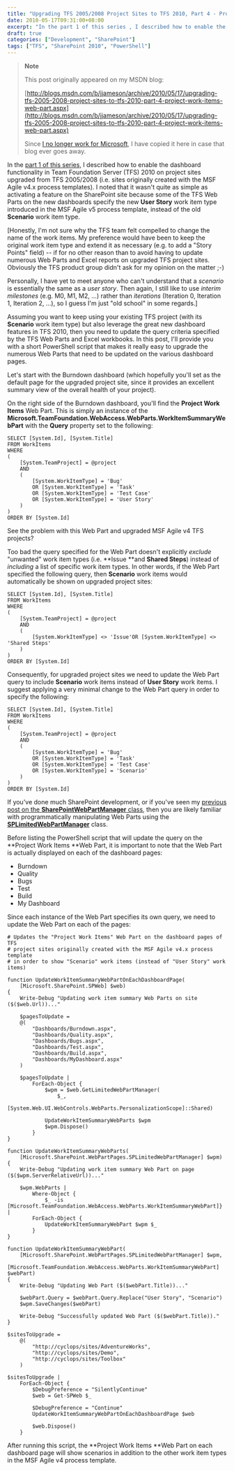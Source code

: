 ```yaml
---
title: "Upgrading TFS 2005/2008 Project Sites to TFS 2010, Part 4 - Project Work Items Web Part"
date: 2010-05-17T09:31:00+08:00
excerpt: "In the part 1 of this series , I described how to enable the dashboard functionality in Team Foundation Server (TFS) 2010 on project sites upgraded from TFS 2005/2008 (i.e. sites originally created with the MSF Agile v4.x process templates). I noted that..."
draft: true
categories: ["Development", "SharePoint"]
tags: ["TFS", "SharePoint 2010", "PowerShell"]
---
```


> **Note**
> 
> This post originally appeared on my MSDN blog:  
>   
> 
> [http://blogs.msdn.com/b/jjameson/archive/2010/05/17/upgrading-tfs-2005-2008-project-sites-to-tfs-2010-part-4-project-work-items-web-part.aspx](http://blogs.msdn.com/b/jjameson/archive/2010/05/17/upgrading-tfs-2005-2008-project-sites-to-tfs-2010-part-4-project-work-items-web-part.aspx)
> 
> Since [I no longer work for Microsoft](/blog/jjameson/2011/09/02/last-day-with-microsoft), I have copied it here in case that blog ever goes away.


In the [part 1 of this series](/blog/jjameson/2010/05/14/upgrading-tfs-2005-2008-project-sites-to-tfs-2010-part-1-agile-dashboard-features), I described how to enable the dashboard functionality in Team Foundation Server (TFS) 2010 on project sites upgraded from TFS 2005/2008 (i.e. sites originally created with the MSF Agile v4.x process templates). I noted that it wasn't quite as simple as activating a feature on the SharePoint site because some of the TFS Web Parts on the new dashboards specify the new **User Story** work item type introduced in the MSF Agile v5 process template, instead of the old **Scenario** work item type.

[Honestly, I'm not sure why the TFS team felt compelled to change the name of the work items. My preference would have been to keep the original work item type and extend it as necessary (e.g. to add a "Story Points" field) -- if for no other reason than to avoid having to update numerous Web Parts and Excel reports on upgraded TFS project sites. Obviously the TFS product group didn't ask for my opinion on the matter ;-)

Personally, I have yet to meet anyone who can't understand that a *scenario* is essentially the same as a *user story*. Then again, I still like to use *interim milestones* (e.g. M0, M1, M2, ...) rather than *iterations* (Iteration 0, Iteration 1, Iteration 2, ...), so I guess I'm just "old school" in some regards.]

Assuming you want to keep using your existing TFS project (with its **Scenario** work item type) but also leverage the great new dashboard features in TFS 2010, then you need to update the query criteria specified by the TFS Web Parts and Excel workbooks. In this post, I'll provide you with a short PowerShell script that makes it really easy to upgrade the numerous Web Parts that need to be updated on the various dashboard pages.

Let's start with the Burndown dashboard (which hopefully you'll set as the default page for the upgraded project site, since it provides an excellent summary view of the overall health of your project).

On the right side of the Burndown dashboard, you'll find the **Project Work Items** Web Part. This is simply an instance of the **Microsoft.TeamFoundation.WebAccess.WebParts.WorkItemSummaryWebPart** with the **Query** property set to the following:



    SELECT [System.Id], [System.Title]
    FROM WorkItems
    WHERE
    (
        [System.TeamProject] = @project
        AND
        (
            [System.WorkItemType] = 'Bug'
            OR [System.WorkItemType] = 'Task'
            OR [System.WorkItemType] = 'Test Case'
            OR [System.WorkItemType] = 'User Story'
        )
    )
    ORDER BY [System.Id]



See the problem with this Web Part and upgraded MSF Agile v4 TFS projects?

Too bad the query specified for the Web Part doesn't explicitly *exclude* "unwanted" work item types (i.e. **Issue **and **Shared Steps**) instead of *including* a list of specific work item types. In other words, if the Web Part specified the following query, then **Scenario** work items would automatically be shown on upgraded project sites:



    SELECT [System.Id], [System.Title]
    FROM WorkItems
    WHERE
    (
        [System.TeamProject] = @project
        AND
        (
            [System.WorkItemType] <> 'Issue'OR [System.WorkItemType] <> 'Shared Steps'
        )
    )
    ORDER BY [System.Id]



Consequently, for upgraded project sites we need to update the Web Part query to include **Scenario** work items instead of **User Story** work items. I suggest applying a very minimal change to the Web Part query in order to specify the following:



    SELECT [System.Id], [System.Title]
    FROM WorkItems
    WHERE
    (
        [System.TeamProject] = @project
        AND
        (
            [System.WorkItemType] = 'Bug'
            OR [System.WorkItemType] = 'Task'
            OR [System.WorkItemType] = 'Test Case'
            OR [System.WorkItemType] = 'Scenario'
        )
    )
    ORDER BY [System.Id]



If you've done much SharePoint development, or if you've seen my [previous post on the **SharePointWebPartManager** class](/blog/jjameson/2009/10/17/introducing-the-sharepointwebparthelper-class), then you are likely familiar with programmatically manipulating Web Parts using the **[SPLimitedWebPartManager](http://msdn.microsoft.com/en-us/library/microsoft.sharepoint.webpartpages.splimitedwebpartmanager.aspx)** class.

Before listing the PowerShell script that will update the query on the **Project Work Items **Web Part, it is important to note that the Web Part is actually displayed on each of the dashboard pages:

- Burndown
- Quality
- Bugs
- Test
- Build
- My Dashboard


Since each instance of the Web Part specifies its own query, we need to update the Web Part on each of the pages:



    # Updates the "Project Work Items" Web Part on the dashboard pages of TFS
    # project sites originally created with the MSF Agile v4.x process template
    # in order to show "Scenario" work items (instead of "User Story" work items)
    
    function UpdateWorkItemSummaryWebPartOnEachDashboardPage(
        [Microsoft.SharePoint.SPWeb] $web)
    {
        Write-Debug "Updating work item summary Web Parts on site ($($web.Url))..."
        
        $pagesToUpdate =
        @(
            "Dashboards/Burndown.aspx",
            "Dashboards/Quality.aspx",
            "Dashboards/Bugs.aspx",
            "Dashboards/Test.aspx",
            "Dashboards/Build.aspx",
            "Dashboards/MyDashboard.aspx"
        )
        
        $pagesToUpdate |
            ForEach-Object {                        
                $wpm = $web.GetLimitedWebPartManager(
                    $_,
                    [System.Web.UI.WebControls.WebParts.PersonalizationScope]::Shared)
                
                UpdateWorkItemSummaryWebParts $wpm
                $wpm.Dispose()
            }
    }
    
    function UpdateWorkItemSummaryWebParts(
        [Microsoft.SharePoint.WebPartPages.SPLimitedWebPartManager] $wpm)
    {
        Write-Debug "Updating work item summary Web Part on page ($($wpm.ServerRelativeUrl))..."
        
        $wpm.WebParts |
            Where-Object {
                $_ -is [Microsoft.TeamFoundation.WebAccess.WebParts.WorkItemSummaryWebPart]} |
            ForEach-Object {
                UpdateWorkItemSummaryWebPart $wpm $_      
            }
    }
    
    function UpdateWorkItemSummaryWebPart(
        [Microsoft.SharePoint.WebPartPages.SPLimitedWebPartManager] $wpm,
        [Microsoft.TeamFoundation.WebAccess.WebParts.WorkItemSummaryWebPart] $webPart)
    {
        Write-Debug "Updating Web Part ($($webPart.Title))..."
    
        $webPart.Query = $webPart.Query.Replace("User Story", "Scenario")
        $wpm.SaveChanges($webPart)
        
        Write-Debug "Successfully updated Web Part ($($webPart.Title))."
    }
    
    $sitesToUpgrade =
        @(
            "http://cyclops/sites/AdventureWorks",
            "http://cyclops/sites/Demo",
            "http://cyclops/sites/Toolbox"
        )
    
    $sitesToUpgrade |
        ForEach-Object {
            $DebugPreference = "SilentlyContinue"
            $web = Get-SPWeb $_
    
            $DebugPreference = "Continue"
            UpdateWorkItemSummaryWebPartOnEachDashboardPage $web
    
            $web.Dispose()
        }



After running this script, the **Project Work Items **Web Part on each dashboard page will show scenarios in addition to the other work item types in the MSF Agile v4 process template.

